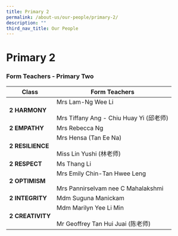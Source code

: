 ```yaml
---
title: Primary 2
permalink: /about-us/our-people/primary-2/
description: ""
third_nav_title: Our People
---
```

# **Primary 2**

### Form Teachers - Primary Two

| **Class**   	| Form Teachers 	|
|---	  |---	|
| **2 HARMONY** 	| Mrs Lam-Ng Wee Li<br>     <br>Mrs Tiffany Ang - Chiu Huay Yi (邱老师) 	|
| **2 EMPATHY** 	| Mrs Rebecca Ng<br>    |
| **2 RESILIENCE** 	| Mrs Hensa (Tan Ee Na)<br>     <br>Miss Lin Yushi (林老师) 	|
| **2 RESPECT** 	| Ms Thang Li<br>  |
| **2 OPTIMISM** 	| Mrs Emily Chin-Tan Hwee Leng<br>     <br>Mrs Pannirselvam nee C Mahalakshmi 	|
| **2 INTEGRITY** 	| Mdm Suguna Manickam<br>  	|
| **2 CREATIVITY** 	| Mdm Marilyn Yee Li Min<br>     <br>Mr Geoffrey Tan Hui Juai (陈老师)	|